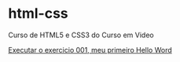 # html-css

Curso de HTML5 e CSS3 do Curso em Video

<a href="https://marcosvini14.github.io/html-css/Exercicios/Ex001/index.html">Executar o exercicio 001, meu primeiro Hello Word
